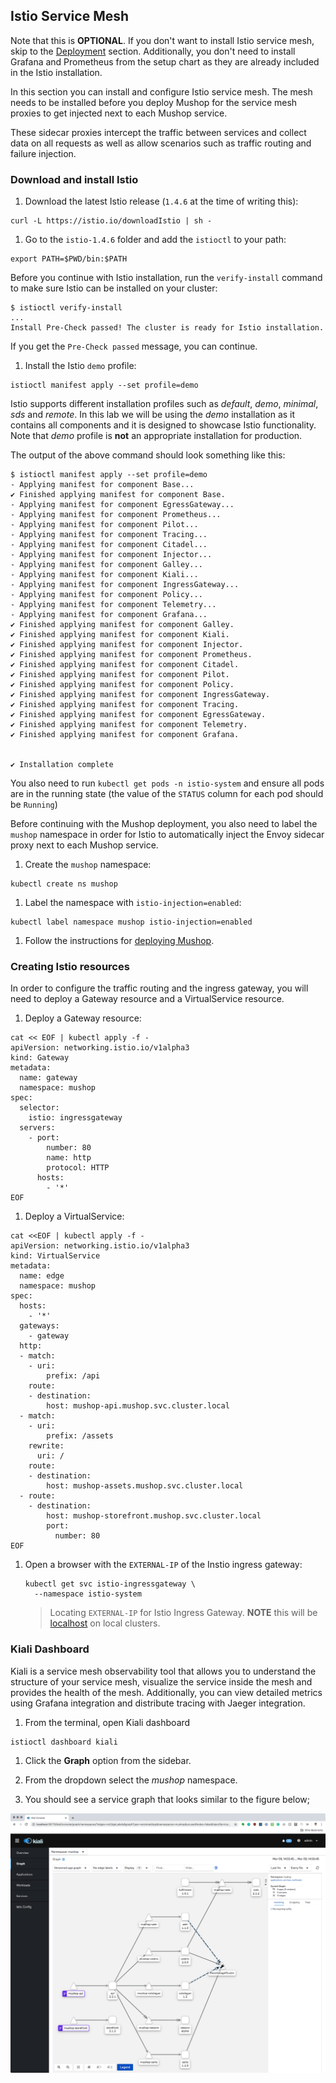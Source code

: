 ## Istio Service Mesh

<aside class="notice">
  Note that this is <b>OPTIONAL</b>. If you don't want to install Istio service mesh, skip to the
  <a href="#deployment">Deployment</a> section. Additionally, you don't need to install Grafana and Prometheus from the setup chart as they are already included in the Istio installation.
</aside>

In this section you can install and configure Istio service mesh. The mesh needs to be installed before you deploy Mushop for the service mesh proxies to get injected next to each Mushop service. 

These sidecar proxies intercept the traffic between services and collect data on all requests as well as allow scenarios such as traffic routing and failure injection.


### Download and install Istio

1. Download the latest Istio release (`1.4.6` at the time of writing this):

```shell
curl -L https://istio.io/downloadIstio | sh -
```

1. Go to the `istio-1.4.6` folder and add the `istioctl` to your path:

```shell
export PATH=$PWD/bin:$PATH
```

Before you continue with Istio installation, run the `verify-install` command to make sure Istio can be installed on your cluster:

```shell
$ istioctl verify-install
...
Install Pre-Check passed! The cluster is ready for Istio installation.
```

If you get the `Pre-Check passed` message, you can continue. 

1. Install the Istio `demo` profile:

```shell
istioctl manifest apply --set profile=demo
```

<aside class="notice">
  Istio supports different installation profiles such as <i>default</i>, <i>demo</i>, <i>minimal</i>, <i>sds</i> and <i>remote</i>. In this lab we will be using the <i>demo</i> installation as it contains all components and it is designed to showcase Istio functionality. Note that <i>demo</i> profile is <b>not</b> an appropriate installation for production.
</aside>

The output of the above command should look something like this:

```text
$ istioctl manifest apply --set profile=demo
- Applying manifest for component Base...
✔ Finished applying manifest for component Base.
- Applying manifest for component EgressGateway...
- Applying manifest for component Prometheus...
- Applying manifest for component Pilot...
- Applying manifest for component Tracing...
- Applying manifest for component Citadel...
- Applying manifest for component Injector...
- Applying manifest for component Galley...
- Applying manifest for component Kiali...
- Applying manifest for component IngressGateway...
- Applying manifest for component Policy...
- Applying manifest for component Telemetry...
- Applying manifest for component Grafana...
✔ Finished applying manifest for component Galley.
✔ Finished applying manifest for component Kiali.
✔ Finished applying manifest for component Injector.
✔ Finished applying manifest for component Prometheus.
✔ Finished applying manifest for component Citadel.
✔ Finished applying manifest for component Pilot.
✔ Finished applying manifest for component Policy.
✔ Finished applying manifest for component IngressGateway.
✔ Finished applying manifest for component Tracing.
✔ Finished applying manifest for component EgressGateway.
✔ Finished applying manifest for component Telemetry.
✔ Finished applying manifest for component Grafana.


✔ Installation complete
```

You also need to run `kubectl get pods -n istio-system` and ensure all pods are in the running state (the value of the `STATUS` column for each pod should be `Running`)

Before continuing with the Mushop deployment, you also need to label the `mushop` namespace in order for Istio to automatically inject the Envoy sidecar proxy next to each Mushop service.

1. Create the `mushop` namespace:

```shell
kubectl create ns mushop
```

1. Label the namespace with `istio-injection=enabled`:

```shell
kubectl label namespace mushop istio-injection=enabled
```

1. Follow the instructions for <a href="#deployment">deploying Mushop</a>. 

### Creating Istio resources

In order to configure the traffic routing and the ingress gateway, you will need to deploy a Gateway resource and a VirtualService resource.

1. Deploy a Gateway resource:

```shell
cat << EOF | kubectl apply -f -
apiVersion: networking.istio.io/v1alpha3
kind: Gateway
metadata:
  name: gateway
  namespace: mushop
spec:
  selector:
    istio: ingressgateway
  servers:
    - port:
        number: 80
        name: http
        protocol: HTTP
      hosts:
        - '*'
EOF
```

1. Deploy a VirtualService:

```shell
cat <<EOF | kubectl apply -f -
apiVersion: networking.istio.io/v1alpha3
kind: VirtualService
metadata:
  name: edge
  namespace: mushop
spec:
  hosts:
    - '*'
  gateways:
    - gateway
  http:
  - match:
    - uri:
        prefix: /api
    route:
    - destination:
        host: mushop-api.mushop.svc.cluster.local
  - match:
    - uri:
        prefix: /assets
    rewrite:
      uri: /
    route:
    - destination:
        host: mushop-assets.mushop.svc.cluster.local
  - route:
    - destination:
        host: mushop-storefront.mushop.svc.cluster.local
        port:
          number: 80
EOF
```

1. Open a browser with the `EXTERNAL-IP` of the Instio ingress gateway:

    ```shell
    kubectl get svc istio-ingressgateway \
      --namespace istio-system
    ```

    > Locating `EXTERNAL-IP` for Istio Ingress Gateway. **NOTE** this will be
    [localhost](https://localhost) on local clusters.

### Kiali Dashboard

Kiali is a service mesh observability tool that allows you to understand the structure of your service mesh, visualize the service inside the mesh and provides the health of the mesh. Additionally, you can view detailed metrics using Grafana integration and distribute tracing with Jaeger integration.

1. From the terminal, open Kiali dashboard

```shell
istioctl dashboard kiali
```

1. Click the **Graph** option from the sidebar.

1. From the dropdown select the *mushop* namespace.

1. You should see a service graph that looks similar to the figure below;

![Kiali - service graph](../../images/mesh/sm-kiali-graph.png)